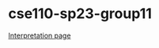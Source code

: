 # cse110-sp23-group11
[Interpretation page](https://cse110-sp23-groupll.github.io/cse110-sp23-group11/index.html)